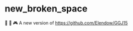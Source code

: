 # new_broken_space
:new_moon_with_face: :space_invader: :video_game: A new version of https://github.com/Elendow/GGJ15
